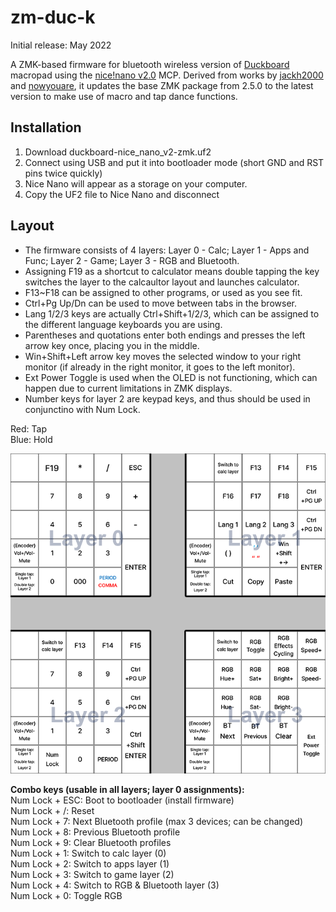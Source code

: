 # zm-duc-k
Initial release: May 2022

A ZMK-based firmware for bluetooth wireless version of [Duckboard](https://doodboard.xyz/products/duckboard) macropad using the [nice!nano v2.0](https://nicekeyboards.com/nice-nano/) MCP. Derived from works by [jackh2000](https://github.com/jackh2000/zmk/tree/main/app/boards/shields/duckboard) and [nowyouare](https://github.com/nowyouare/zmk/releases/tag/v1.0), it updates the base ZMK package from 2.5.0 to the latest version to make use of macro and tap dance functions.

## Installation
1. Download duckboard-nice_nano_v2-zmk.uf2
2. Connect using USB and put it into bootloader mode (short GND and RST pins twice quickly)
3. Nice Nano will appear as a storage on your computer.
4. Copy the UF2 file to Nice Nano and disconnect

## Layout
- The firmware consists of 4 layers: Layer 0 - Calc; Layer 1 - Apps and Func; Layer 2 - Game; Layer 3 - RGB and Bluetooth.
- Assigning F19 as a shortcut to calculator means double tapping the key switches the layer to the calcaultor layout and launches calculator. 
- F13~F18 can be assigned to other programs, or used as you see fit. 
- Ctrl+Pg Up/Dn can be used to move between tabs in the browser. 
- Lang 1/2/3 keys are actually Ctrl+Shift+1/2/3, which can be assigned to the different language keyboards you are using. 
- Parentheses and quotations enter both endings and presses the left arrow key once, placing you in the middle. 
- Win+Shift+Left arrow key moves the selected window to your right monitor (if already in the right monitor, it goes to the left monitor). 
- Ext Power Toggle is used when the OLED is not functioning, which can happen due to current limitations in ZMK displays. 
- Number keys for layer 2 are keypad keys, and thus should be used in conjunctino with Num Lock.

Red: Tap  
Blue: Hold

![Layers](images/layers.png)

**Combo keys (usable in all layers; layer 0 assignments):**  
Num Lock + ESC: Boot to bootloader (install firmware)  
Num Lock + /: Reset  
Num Lock + 7: Next Bluetooth profile (max 3 devices; can be changed)  
Num Lock + 8: Previous Bluetooth profile  
Num Lock + 9: Clear Bluetooth profiles  
Num Lock + 1: Switch to calc layer (0)  
Num Lock + 2: Switch to apps layer (1)  
Num Lock + 3: Switch to game layer (2)  
Num Lock + 4: Switch to RGB & Bluetooth layer (3)  
Num Lock + 0: Toggle RGB  
